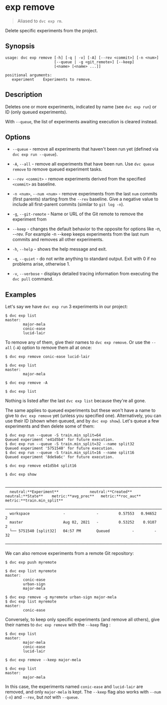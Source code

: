 # exp remove

> Aliased to `dvc exp rm`.

Delete specific experiments from the <abbr>project</abbr>.

## Synopsis

```usage
usage: dvc exp remove [-h] [-q | -v] [-A] [--rev <commit>] [-n <num>]
                      [--queue | -g <git_remote>] [--keep]
                      [<name> [<name> ...]]

positional arguments:
   experiment    Experiments to remove.
```

## Description

Deletes one or more experiments, indicated by name (see `dvc exp run`) or ID
(only queued experiments).

With `--queue`, the list of experiments awaiting execution is cleared instead.

## Options

- `--queue` - remove all experiments that haven't been run yet (defined via
  `dvc exp run --queue`).

- `-A`, `--all` - remove all experiments that have been run. Use
  `dvc queue remove` to remove queued experiment tasks.

- `--rev <commit>` - remove experiments derived from the specified `<commit>` as
  baseline.

- `-n <num>`, `--num <num>` - remove experiments from the last `num` commits
  (first parents) starting from the `--rev` baseline. Give a negative value to
  include all first-parent commits (similar to `git log -n`).

- `-g`, `--git-remote` - Name or URL of the Git remote to remove the experiment
  from

- `--keep` - changes the default behavior to the opposite for options like -n, --rev.
   For example -n <num> --keep keeps experiments from the last num commits and removes
   all other experiments.

- `-h`, `--help` - shows the help message and exit.

- `-q`, `--quiet` - do not write anything to standard output. Exit with 0 if no
  problems arise, otherwise 1.

- `-v`, `--verbose` - displays detailed tracing information from executing the
  `dvc pull` command.

## Examples

Let's say we have `dvc exp run` 3 experiments in our project:

```cli
$ dvc exp list
master:
        major-mela
        conic-ease
        lucid-lair
```

To remove any of them, give their names to `dvc exp remove`. Or use the `--all`
(`-A`) option to remove them all at once:

```cli
$ dvc exp remove conic-ease lucid-lair

$ dvc exp list
master:
        major-mela

$ dvc exp remove -A

$ dvc exp list
```

Nothing is listed after the last `dvc exp list` because they're all gone.

The same applies to queued experiments but these won't have a name to give to
`dvc exp remove` yet (unless you specified one). Alternatively, you can use
their ID (shown when queued, and by `dvc exp show`). Let's queue a few
experiments and then delete some of them:

```cli
$ dvc exp run --queue -S train.min_split=64
Queued experiment 'e41d5b4' for future execution.
$ dvc exp run --queue -S train.min_split=32 --name split32
Queued experiment '5751540' for future execution.
$ dvc exp run --queue -S train.min_split=16 --name split16
Queued experiment '8de9a6c' for future execution.

$ dvc exp remove e41d5b4 split16

$ dvc exp show
```

```dvctable
 ──────────────────────────────────────────────────────────────────────────────────────
  neutral:**Experiment**              neutral:**Created**        neutral:**State**    metric:**avg_prec**   metric:**roc_auc**   metric:**train.min_split**
 ──────────────────────────────────────────────────────────────────────────────────────
  workspace               -              -         0.57553   0.94652   2
  master                  Aug 02, 2021   -         0.53252    0.9107   2
  └── 5751540 [split32]   04:57 PM       Queued          -         -   32
 ──────────────────────────────────────────────────────────────────────────────────────
```

We can also remove experiments from a remote Git repository:

```cli
$ dvc exp push myremote

$ dvc exp list myremote
master:
        conic-ease
        urban-sign
        major-mela

$ dvc exp remove -g myremote urban-sign major-mela
$ dvc exp list myremote
master:
        conic-ease
```

Conversely, to keep only specific experiments (and remove all others), give their names to `dvc exp remove` with the `--keep` flag :

```cli
$ dvc exp list
master:
        major-mela
        conic-ease
        lucid-lair

$ dvc exp remove --keep major-mela

$ dvc exp list
master:
        major-mela

```
In this case, the experiments named `conic-ease` and `lucid-lair` are removed, and only `major-mela` is kept.
The `--keep` flag also works with `--num` (`-n`) and `--rev`, but *not* with `--queue`.


